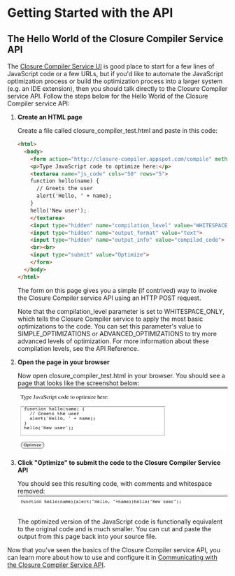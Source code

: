 # Getting Started with the API
  
## The Hello World of the Closure Compiler Service API

The [Closure Compiler Service UI](ui.md) is good place to start for a few lines of JavaScript code
or a few URLs, but if you'd like to automate the JavaScript optimization process or build the
optimization process into a larger system (e.g. an IDE extension), then you should talk directly to
the Closure Compiler service API. Follow the steps below for the Hello World of the Closure
Compiler service API:

 1. **Create an HTML page**
    
    Create a file called closure_compiler_test.html and paste in this code:
    
    ```html
    <html>
      <body>
        <form action="http://closure-compiler.appspot.com/compile" method="POST">
        <p>Type JavaScript code to optimize here:</p>
        <textarea name="js_code" cols="50" rows="5">
        function hello(name) {
          // Greets the user
          alert('Hello, ' + name);
        }
        hello('New user');
        </textarea>
        <input type="hidden" name="compilation_level" value="WHITESPACE_ONLY">
        <input type="hidden" name="output_format" value="text">
        <input type="hidden" name="output_info" value="compiled_code">
        <br><br>
        <input type="submit" value="Optimize">
        </form>
      </body>
    </html>
    ```
    
    The form on this page gives you a simple (if contrived) way to invoke the Closure Compiler
    service API using an HTTP POST request.

    Note that the compilation_level parameter is set to WHITESPACE_ONLY, which tells the Closure
    Compiler service to apply the most basic optimizations to the code. You can set this
    parameter's value to SIMPLE_OPTIMIZATIONS or ADVANCED_OPTIMIZATIONS to try more advanced levels
    of optimization. For more information about these compilation levels, see the API Reference.

 2. **Open the page in your browser**

    Now open closure_compiler_test.html in your browser. You should see a page that looks like the
    screenshot below: ![API Sample Screenshot](getting_started_API.png)


 3. **Click "Optimize" to submit the code to the Closure Compiler Service API**

    You should see this resulting code, with comments and whitespace removed:
    ![API Sample Screenshot](getting_started_API_result.png)

    The optimized version of the JavaScript code is functionally equivalent to the original code
    and is much smaller. You can cut and paste the output from this page back into your source file.

Now that you've seen the basics of the Closure Compiler service API, you can learn more about how
to use and configure it in [Communicating with the Closure Compiler Service API](api-tutorial-1.md).
